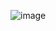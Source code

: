 ![image](https://github.com/pavankumar-tidke/3d-Train-game/assets/73659550/e7fbd947-c887-4284-a1bf-6c201179d1d4)
